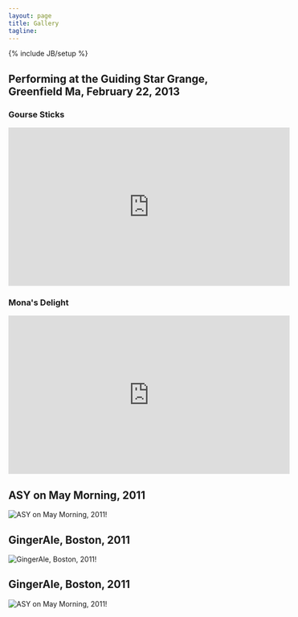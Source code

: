 ```yaml
---
layout: page
title: Gallery
tagline: 
---
```

{% include JB/setup %}

## Performing at the Guiding Star Grange, Greenfield Ma, February 22, 2013

### Gourse Sticks 
<iframe width="560" height="315" src="http://www.youtube.com/embed/Z7QD_P_jGjs" frameborder="0" allowfullscreen> </iframe>

### Mona's Delight
<iframe width="560" height="315" src="http://www.youtube.com/embed/wJBMDDNoP-k" frameborder="0" allowfullscreen> </iframe>

## ASY on May Morning, 2011

![ASY on May Morning, 2011](http://farm9.staticflickr.com/8251/8458952911_50ae7e7817.jpg)!

## GingerAle, Boston, 2011

![GingerAle, Boston, 2011](http://farm9.staticflickr.com/8386/8460164936_6cae6d2ea7.jpg)!

## GingerAle, Boston, 2011

![ASY on May Morning, 2011](http://farm9.staticflickr.com/8386/8460165882_1ee1fc5262.jpg)!
